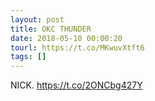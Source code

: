 ```yaml
---
layout: post
title: OKC THUNDER
date: 2018-05-10 00:00:20
tourl: https://t.co/MKwuvXtft6
tags: []
---
```

NICK. https://t.co/2ONCbg427Y
